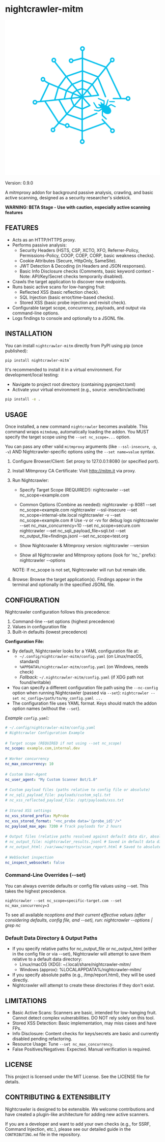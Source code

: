 # nightcrawler-mitm

![alt text](https://github.com/thesp0nge/nightcrawler-mitm/blob/main/logo.png?raw=true)

Version: 0.9.0

A mitmproxy addon for background passive analysis, crawling, and basic active
scanning, designed as a security researcher's sidekick.

**WARNING: BETA Stage - Use with caution, especially active scanning features**

## FEATURES

- Acts as an HTTP/HTTPS proxy.
- Performs passive analysis:
  - Security Headers (HSTS, CSP, XCTO, XFO, Referrer-Policy, Permissions-Policy,
    COOP, COEP, CORP, basic weakness checks).
  - Cookie Attributes (Secure, HttpOnly, SameSite).
  - JWT Detection & Decoding (in Headers and JSON responses).
  - Basic Info Disclosure checks (Comments, basic keyword context - Note:
    API/Key/Secret checks temporarily disabled).
- Crawls the target application to discover new endpoints.
- Runs basic active scans for low-hanging fruit:
  - Reflected XSS (basic reflection check).
  - SQL Injection (basic error/time-based checks).
  - Stored XSS (basic probe injection and revisit check).
- Configurable target scope, concurrency, payloads, and output via command-line
  options.
- Logs findings to console and optionally to a JSONL file.

## INSTALLATION

You can install `nightcrawler-mitm` directly from PyPI using pip (once
published):

```sh
pip install nightcrawler-mitm`
```

It's recommended to install it in a virtual environment. For development/local
testing:

- Navigate to project root directory (containing pyproject.toml)
- Activate your virtual environment (e.g., source .venv/bin/activate)

```sh
pip install -e .
```

## USAGE

Once installed, a new command `nightcrawler` becomes available. This command
wraps `mitmdump`, automatically loading the addon. You MUST specify the target
scope using the `--set nc_scope=...` option.

You can pass any other valid `mitmproxy` arguments (like `--ssl-insecure`, `-p`,
`-v`) AND Nightcrawler-specific options using the `--set name=value` syntax.

1. Configure Browser/Client: Set proxy to 127.0.0.1:8080 (or specified port).
2. Install Mitmproxy CA Certificate: Visit <http://mitm.it> via proxy.
3. Run Nightcrawler:

   - Specify Target Scope (REQUIRED!): nightcrawler --set nc_scope=example.com

   - Common Options (Combine as needed): nightcrawler -p 8081 --set
     nc_scope=example.com nightcrawler --ssl-insecure --set
     nc_scope=internal-site.local nightcrawler -v --set nc_scope=example.com #
     Use -v or -vv for debug logs nightcrawler --set nc_max_concurrency=10 --set
     nc_scope=secure.com nightcrawler --set nc_sqli_payload_file=sqli.txt --set
     nc_output_file=findings.jsonl --set nc_scope=test.org

   - Show Nightcrawler & Mitmproxy version: nightcrawler --version

   - Show all Nightcrawler and Mitmproxy options (look for 'nc\_' prefix):
     nightcrawler --options

   NOTE: If nc_scope is not set, Nightcrawler will run but remain idle.

4. Browse: Browse the target application(s). Findings appear in the terminal and
   optionally in the specified JSONL file.

## CONFIGURATION

Nightcrawler configuration follows this precedence:

1. Command-line --set options (highest precedence)
2. Values in configuration file
3. Built-in defaults (lowest precedence)

**Configuration File:**

- By default, Nightcrawler looks for a YAML configuration file at:
  - `~/.config/nightcrawler-mitm/config.yaml` (on Linux/macOS, standard)
  - `%APPDATA%/nightcrawler-mitm/config.yaml` (on Windows, needs check)
  - _Fallback:_ `~/.nightcrawler-mitm/config.yaml` (if XDG path not
    found/writable)
- You can specify a different configuration file path using the `--nc-config`
  option when running Nightcrawler (passed via `--set`):
  `nightcrawler --set nc_config=/path/to/my_config.yaml ...`
- The configuration file uses YAML format. Keys should match the addon option
  names (without the `--set`).

_Example `config.yaml`:_

```yaml
# ~/.config/nightcrawler-mitm/config.yaml
# Nightcrawler Configuration Example

# Target scope (REQUIRED if not using --set nc_scope)
nc_scope: example.com,internal.dev

# Worker concurrency
nc_max_concurrency: 10

# Custom User-Agent
nc_user_agent: "My Custom Scanner Bot/1.0"

# Custom payload files (paths relative to config file or absolute)
# nc_sqli_payload_file: payloads/custom_sqli.txt
# nc_xss_reflected_payload_file: /opt/payloads/xss.txt

# Stored XSS settings
nc_xss_stored_prefix: MyProbe
nc_xss_stored_format: "<nc_probe data='{probe_id}'/>"
nc_payload_max_age: 7200 # Track payloads for 2 hours

# Output files (relative paths resolved against default data dir, absolute paths used as is)
# nc_output_file: nightcrawler_results.jsonl # Saved in default data dir
# nc_output_html: /var/www/reports/scan_report.html # Saved to absolute path

# WebSocket inspection
nc_inspect_websocket: false
```

### Command-Line Overrides (--set)

You can always override defaults or config file values using --set. This takes
the highest precedence.

```
nightcrawler --set nc_scope=specific-target.com --set nc_max_concurrency=3
```

To see all available nc*options and their current effective values (after
considering defaults, config file, and --set), run: nightcrawler --options |
grep nc*

### Default Data Directory & Output Paths

- If you specify relative paths for nc_output_file or nc_output_html (either in
  the config file or via --set), Nightcrawler will attempt to save them relative
  to a default data directory:
  - Linux/macOS (XDG): ~/.local/share/nightcrawler-mitm/
  - Windows (approx): %LOCALAPPDATA%/nightcrawler-mitm/
- If you specify absolute paths (e.g., /tmp/report.html), they will be used
  directly.
- Nightcrawler will attempt to create these directories if they don't exist.

## LIMITATIONS

- Basic Active Scans: Scanners are basic, intended for low-hanging fruit. Cannot
  detect complex vulnerabilities. DO NOT rely solely on this tool.
- Stored XSS Detection: Basic implementation, may miss cases and have FPs.
- Info Disclosure: Content checks for keys/secrets are basic and currently
  disabled pending refactoring.
- Resource Usage: Tune `--set nc_max_concurrency`.
- False Positives/Negatives: Expected. Manual verification is required.

## LICENSE

This project is licensed under the MIT License. See the LICENSE file for
details.

## CONTRIBUTING & EXTENSIBILITY

Nightcrawler is designed to be extensible. We welcome contributions and have
created a plugin-like architecture for adding new active scanners.

If you are a developer and want to add your own checks (e.g., for SSRF, Command
Injection, etc.), please see our detailed guide in the `CONTRIBUTING.md` file in
the repository.
